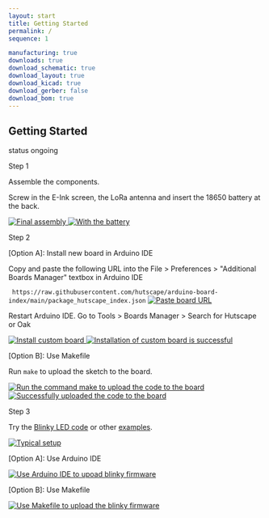 ```yaml
---
layout: start
title: Getting Started
permalink: /
sequence: 1

manufacturing: true
downloads: true
download_schematic: true
download_layout: true
download_kicad: true
download_gerber: false
download_bom: true
---
```

<section class="section is-small">
  <div class="container">
    <h2 class="title is-1">Getting Started</h2>
    <div class="tags has-addons">
      <span class="tag is-medium is-light">status</span>
      <span class="tag is-medium is-warning">ongoing</span>
    </div>

  <div class="tile is-ancestor">
    <div class="tile is-vertical is-12">
      <div class="tile">
        <div class="tile is-parent">
          <article class="tile is-child notification">
            <p class="title">Step 1</p>
            <p class="subtitle">Assemble the components.</p>
            <p>Screw in the E-Ink screen, the LoRa antenna and insert the 18650 battery at the back.</p>
            <a href="{{site.url}}/images/prototype/front.jpg">
              <img src="{{site.url}}/images/prototype/front.jpg" alt="Final assembly">
            </a>
            <a href="{{site.url}}/images/prototype/back.jpg">
              <img src="{{site.url}}/images/prototype/back.jpg" alt="With the battery">
            </a>
          </article>
        </div>
        <div class="tile is-parent">
          <article class="tile is-child notification">
            <p class="title">Step 2</p>
            <p class="subtitle">[Option A]: Install new board in Arduino IDE</p>
            <p>Copy and paste the following URL into the File > Preferences > "Additional Boards Manager" textbox in Arduino IDE</p>
            <code> https://raw.githubusercontent.com/hutscape/arduino-board-index/main/package_hutscape_index.json</code>
            <a href="{{site.url}}/images/examples/paste-board-url.png">
              <img src="{{site.url}}/images/examples/paste-board-url.png" alt="Paste board URL">
            </a>
            <p>Restart Arduino IDE. Go to Tools > Boards Manager > Search for Hutscape or Oak</p>
            <a href="{{site.url}}/images/examples/install-custom-board.png">
              <img src="{{site.url}}/images/examples/install-custom-board.png" alt="Install custom board">
            </a>
            <a href="{{site.url}}/images/examples/custom-board-installed.png">
              <img src="{{site.url}}/images/examples/custom-board-installed.png" alt="Installation of custom board is successful">
            </a>
            <p class="subtitle">[Option B]: Use Makefile</p>
            <p>Run <code>make</code> to upload the sketch to the board.</p>
            <a href="{{site.url}}/images/examples/make-to-install.png">
              <img src="{{site.url}}/images/examples/make-to-install.png" alt="Run the command make to upload the code to the board">
            </a>
            <a href="{{site.url}}/images/examples/make-successful.png">
              <img src="{{site.url}}/images/examples/make-successful.png" alt="Successfully uploaded the code to the board">
            </a>
          </article>
        </div>
        <div class="tile is-parent">
          <article class="tile is-child notification">
            <div class="content">
              <p class="title">Step 3</p>
              <p class="subtitle">Try the <a href="{{site.url}}/examples/hello-world">Blinky LED code</a> or other <a href="{{site.url}}/examples">examples</a>.</p>
              <a href="{{site.url}}/images/examples/eink-prototype.jpg">
                <img src="{{site.url}}/images/examples/eink-prototype.jpg" alt="Typical setup">
              </a>
              <p class="subtitle">[Option A]: Use Arduino IDE</p>
              <a href="{{site.url}}/images/examples/option-a-ide-blinky.png">
                <img src="{{site.url}}/images/examples/option-a-ide-blinky.png" alt="Use Arduino IDE to upoad blinky firmware">
              </a>
              <p class="subtitle">[Option B]: Use Makefile</p>
              <a href="{{site.url}}/images/examples/option-b-makefile-blinky.png">
                <img src="{{site.url}}/images/examples/option-b-makefile-blinky.png" alt="Use Makefile to upload the blinky firmware">
              </a>
            </div>
          </article>
        </div>
      </div>
    </div>
  </div>
  </div>
</section>
